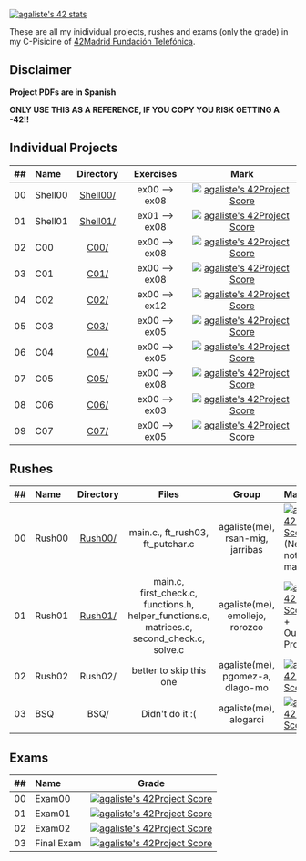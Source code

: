 [![agaliste's 42 stats](https://badge42.herokuapp.com/api/stats/agaliste?cursus=C%20Piscine&privacyName=true)]()

These are all my inidividual projects, rushes and exams (only the grade) in my C-Pisicine of [42Madrid Fundación Telefónica](https://www.42madrid.com/).

## Disclaimer
**Project PDFs are in Spanish**

**ONLY USE THIS AS A REFERENCE, IF YOU COPY YOU RISK GETTING A -42!!**

## Individual Projects

|  ##  |			Name				|	Directory	|	Exercises			| Mark |
|:----:|:-----------------------------------|:-------------:|:------------------:|:--------------:|
|  00  |Shell00								|	[Shell00/](https://github.com/somedevv/42-C-Piscine/tree/master/Shell00)		| ex00 --> ex08			| [![agaliste's 42Project Score](https://badge42.herokuapp.com/api/project/agaliste/C%20Piscine%20Shell%2000)]() |
|  01  |Shell01							|	[Shell01/](https://github.com/somedevv/42-Piscine/tree/master/Shell01)		| ex01 --> ex08 | [![agaliste's 42Project Score](https://badge42.herokuapp.com/api/project/agaliste/C%20Piscine%20Shell%2001)]() |
|  02  |C00								|	[C00/](https://github.com/somedevv/42-C-Piscine/tree/master/C00)		| ex00 --> ex08			| [![agaliste's 42Project Score](https://badge42.herokuapp.com/api/project/agaliste/C%20Piscine%20C%2000)]() |
|  03  |C01					|	[C01/](https://github.com/somedevv/42-C-Piscine/tree/master/C01)		| ex00 --> ex08 | [![agaliste's 42Project Score](https://badge42.herokuapp.com/api/project/agaliste/C%20Piscine%20C%2001)]() |
|  04  |C02					|	[C02/](https://github.com/somedevv/42-C-Piscine/tree/master/C02)		| ex00 --> ex12 | [![agaliste's 42Project Score](https://badge42.herokuapp.com/api/project/agaliste/C%20Piscine%20C%2002)]() |
|  05  |C03					|	[C03/](https://github.com/somedevv/42-C-Piscine/tree/master/C03)		| ex00 --> ex05 | [![agaliste's 42Project Score](https://badge42.herokuapp.com/api/project/agaliste/C%20Piscine%20C%2003)]() |
|  06  |C04					|	[C04/](https://github.com/somedevv/42-C-Piscine/tree/master/C04)		| ex00 --> ex05 | [![agaliste's 42Project Score](https://badge42.herokuapp.com/api/project/agaliste/C%20Piscine%20C%2004)]() |
|  07  |C05					|	[C05/](https://github.com/somedevv/42-C-Piscine/tree/master/C05)		| ex00 --> ex08 | [![agaliste's 42Project Score](https://badge42.herokuapp.com/api/project/agaliste/C%20Piscine%20C%2005)]() |
|  08  |C06					|	[C06/](https://github.com/somedevv/42-C-Piscine/tree/master/C06)		| ex00 --> ex03 | [![agaliste's 42Project Score](https://badge42.herokuapp.com/api/project/agaliste/C%20Piscine%20C%2006)]() |
|  09  |C07					|	[C07/](https://github.com/somedevv/42-C-Piscine/tree/master/C07)		| ex00 --> ex05 | [![agaliste's 42Project Score](https://badge42.herokuapp.com/api/project/agaliste/C%20Piscine%20C%2007)]() |

## Rushes

|  ##  |			Name				|	Directory	|	Files			| Group | Mark |
|:----:|:-----------------------------------|:-------------:|:------------------:|:-------------:|:----------|
|  00  |Rush00					|	[Rush00/](https://github.com/somedevv/42-C-Piscine/tree/master/Rush00)		| main.c., ft_rush03, ft_putchar.c	| agaliste(me), rsan-mig, jarribas | [![agaliste's 42Project Score](https://badge42.herokuapp.com/api/project/agaliste/C%20Piscine%20Rush%2000)]() (Negatives not well managed) |
|  01  |Rush01					|	[Rush01/](https://github.com/somedevv/42-C-Piscine/tree/master/Rush01)		| main.c, first_check.c, functions.h, helper_functions.c, matrices.c, second_check.c, solve.c | agaliste(me), emollejo, rorozco |[![agaliste's 42Project Score](https://badge42.herokuapp.com/api/project/agaliste/C%20Piscine%20Rush%2001)]() + Outstanding Project |
|  02  |Rush02					|	Rush02/		| better to skip this one | agaliste(me), pgomez-a, dlago-mo | [![agaliste's 42Project Score](https://badge42.herokuapp.com/api/project/agaliste/C%20Piscine%20Rush%2002)]() |
|  03  |BSQ					|	BSQ/		| Didn't do it :( | agaliste(me), alogarci | [![agaliste's 42Project Score](https://badge42.herokuapp.com/api/project/agaliste/C%20Piscine%20BSQ)]() |

## Exams

|  ##  |  Name  |	       Grade	      |
|:----:|:-------|:-------------------:|
|  00  | Exam00	|		[![agaliste's 42Project Score](https://badge42.herokuapp.com/api/project/agaliste/C%20Piscine%20Exam%2000)]()	|
|  01  | Exam01	|		[![agaliste's 42Project Score](https://badge42.herokuapp.com/api/project/agaliste/C%20Piscine%20Exam%2001)]()	|
|  02  | Exam02	|		[![agaliste's 42Project Score](https://badge42.herokuapp.com/api/project/agaliste/C%20Piscine%20Exam%2002)]()	  |
|  03  | Final Exam |		[![agaliste's 42Project Score](https://badge42.herokuapp.com/api/project/agaliste/C%20Piscine%20Final%20Exam)]() |
